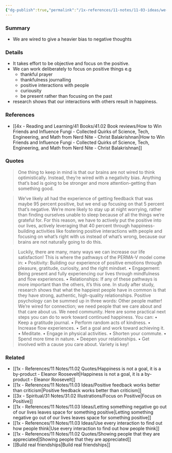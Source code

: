 ```yaml
---
{"dg-publish":true,"permalink":"/1x-references/11-notes/11-03-ideas/we-are-wired-to-think-negatively/","title":"We are wired to think negatively","created":"2025-01-09T19:09:07.271+03:00","updated":"2025-01-09T20:03:04.579+03:00"}
---
```



### Summary
- We are wired to give a heavier bias to negative thoughts

### Details
- It takes effort to be objective and focus on the positive.
- We can work deliberately to focus on positive things e.g 
	- thankful prayer
	- thankfulness journalling
	- positive interactions with people
	- curiousity
	- be present rather than focusing on the past
- research shows that our interactions with others result in happiness.

### References
- [[4x - Reading and Learning/41 Books/41.02 Book reviews/How to Win Friends and Influence Fungi - Collected Quirks of Science, Tech, Engineering, and Math from Nerd Nite - Christ Balakrishnan\|How to Win Friends and Influence Fungi - Collected Quirks of Science, Tech, Engineering, and Math from Nerd Nite - Christ Balakrishnan]]

### Quotes
> One thing to keep in mind is that our brains are not wired to think optimistically. Instead, they’re wired with a negativity bias. Anything that’s bad is going to be stronger and more attention-getting than something good.

> We’ve likely all had the experience of getting feedback that was maybe 95 percent positive, but we end up focusing on that 5 percent that’s negative. We’re more likely to stay up at night worrying, rather than finding ourselves unable to sleep because of all the things we’re grateful for. For this reason, we have to actively put the positive into our lives, actively leveraging that 40 percent through happiness-building activities like fostering positive interactions with people and focusing on what’s right with us instead of what’s wrong, because our brains are not naturally going to do this.

> Luckily, there are many, many ways we can increase our life satisfaction! This is where the pathways of the PERMA-V model come in:
	• Positivity: Building our experience of positive emotions through pleasure, gratitude, curiosity, and the right mindset. 
	• Engagement: Being present and fully experiencing our lives through mindfulness and flow experiences. 
	• Relationships: If any of these pathways is more important than the others, it’s this one. In study after study, research shows that what the happiest people have in common is that they have strong, authentic, high-quality relationships. Positive psychology can be summed up in three words: Other people matter! We’re wired for connection; we need people that we care about and that care about us. We need community.
> Here are some practical next steps you can do to work toward continued happiness. You can:
	• Keep a gratitude journal. 
	• Perform random acts of kindness. 
	• Increase flow experiences. 
	• Set a goal and work toward achieving it. 
	• Meditate. 
	• Engage in physical activities. 
	• Shorten your commute. 
	• Spend more time in nature. 
	• Deepen your relationships. 
• Get involved with a cause you care about. 
Variety is key!

### Related
- [[1x - References/11 Notes/11.02 Quotes/Happiness is not a goal, it is a by-product - Eleanor Roosevelt\|Happiness is not a goal, it is a by-product - Eleanor Roosevelt]]
- [[1x - References/11 Notes/11.03 Ideas/Positive feedback works better than criticism\|Positive feedback works better than criticism]]
- [[3x - Spiritual/31 Notes/31.02 Illustrations/Focus on Positive\|Focus on Positive]]
- [[1x - References/11 Notes/11.03 Ideas/Letting something negative go out of our lives leaves space for something positive\|Letting something negative go out of our lives leaves space for something positive]]
- [[1x - References/11 Notes/11.03 Ideas/Use every interaction to find out how people think\|Use every interaction to find out how people think]]
- [[1x - References/11 Notes/11.02 Quotes/Showing people that they are appreciated\|Showing people that they are appreciated]]
- [[Build real friendships\|Build real friendships]]